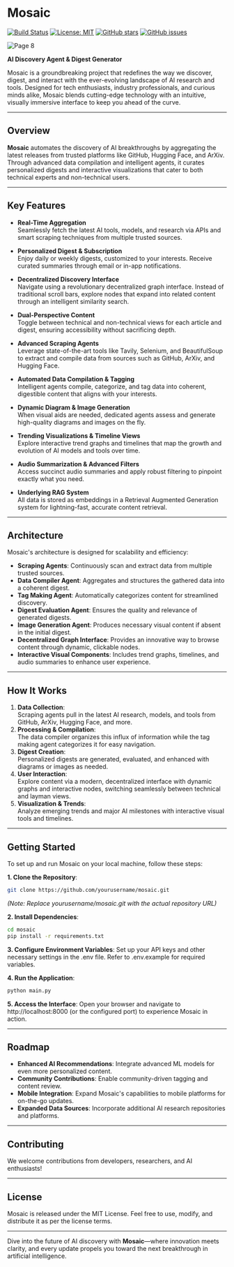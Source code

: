 # Mosaic

[![Build Status](https://img.shields.io/github/workflow/status/yourusername/mosaic/Build)](https://github.com/yourusername/mosaic/actions) [![License: MIT](https://img.shields.io/badge/License-MIT-yellow.svg)](https://opensource.org/licenses/MIT) [![GitHub stars](https://img.shields.io/github/stars/yourusername/mosaic.svg)](https://github.com/yourusername/mosaic/stargazers) [![GitHub issues](https://img.shields.io/github/issues/yourusername/mosaic.svg)](https://github.com/yourusername/mosaic/issues)

![Page 8](https://github.com/user-attachments/assets/f47c17c8-0511-484b-a3a5-d77f414a816c)

**AI Discovery Agent & Digest Generator**

Mosaic is a groundbreaking project that redefines the way we discover, digest, and interact with the ever-evolving landscape of AI research and tools. Designed for tech enthusiasts, industry professionals, and curious minds alike, Mosaic blends cutting-edge technology with an intuitive, visually immersive interface to keep you ahead of the curve.

---

## Overview

**Mosaic** automates the discovery of AI breakthroughs by aggregating the latest releases from trusted platforms like GitHub, Hugging Face, and ArXiv. Through advanced data compilation and intelligent agents, it curates personalized digests and interactive visualizations that cater to both technical experts and non-technical users.

---

## Key Features

- **Real-Time Aggregation**  
  Seamlessly fetch the latest AI tools, models, and research via APIs and smart scraping techniques from multiple trusted sources.

- **Personalized Digest & Subscription**  
  Enjoy daily or weekly digests, customized to your interests. Receive curated summaries through email or in-app notifications.

- **Decentralized Discovery Interface**  
  Navigate using a revolutionary decentralized graph interface. Instead of traditional scroll bars, explore nodes that expand into related content through an intelligent similarity search.

- **Dual-Perspective Content**  
  Toggle between technical and non-technical views for each article and digest, ensuring accessibility without sacrificing depth.

- **Advanced Scraping Agents**  
  Leverage state-of-the-art tools like Tavily, Selenium, and BeautifulSoup to extract and compile data from sources such as GitHub, ArXiv, and Hugging Face.

- **Automated Data Compilation & Tagging**  
  Intelligent agents compile, categorize, and tag data into coherent, digestible content that aligns with your interests.

- **Dynamic Diagram & Image Generation**  
  When visual aids are needed, dedicated agents assess and generate high-quality diagrams and images on the fly.

- **Trending Visualizations & Timeline Views**  
  Explore interactive trend graphs and timelines that map the growth and evolution of AI models and tools over time.

- **Audio Summarization & Advanced Filters**  
  Access succinct audio summaries and apply robust filtering to pinpoint exactly what you need.

- **Underlying RAG System**  
  All data is stored as embeddings in a Retrieval Augmented Generation system for lightning-fast, accurate content retrieval.

---

## Architecture

Mosaic's architecture is designed for scalability and efficiency:

- **Scraping Agents**: Continuously scan and extract data from multiple trusted sources.
- **Data Compiler Agent**: Aggregates and structures the gathered data into a coherent digest.
- **Tag Making Agent**: Automatically categorizes content for streamlined discovery.
- **Digest Evaluation Agent**: Ensures the quality and relevance of generated digests.
- **Image Generation Agent**: Produces necessary visual content if absent in the initial digest.
- **Decentralized Graph Interface**: Provides an innovative way to browse content through dynamic, clickable nodes.
- **Interactive Visual Components**: Includes trend graphs, timelines, and audio summaries to enhance user experience.

---

## How It Works

1. **Data Collection**:  
   Scraping agents pull in the latest AI research, models, and tools from GitHub, ArXiv, Hugging Face, and more.
2. **Processing & Compilation**:  
   The data compiler organizes this influx of information while the tag making agent categorizes it for easy navigation.
3. **Digest Creation**:  
   Personalized digests are generated, evaluated, and enhanced with diagrams or images as needed.
4. **User Interaction**:  
   Explore content via a modern, decentralized interface with dynamic graphs and interactive nodes, switching seamlessly between technical and layman views.
5. **Visualization & Trends**:  
   Analyze emerging trends and major AI milestones with interactive visual tools and timelines.

---

## Getting Started

To set up and run Mosaic on your local machine, follow these steps:

**1. Clone the Repository**:
```bash
git clone https://github.com/yourusername/mosaic.git
```
*(Note: Replace yourusername/mosaic.git with the actual repository URL)*

**2. Install Dependencies**:
```bash
cd mosaic 
pip install -r requirements.txt
```

**3. Configure Environment Variables**:
Set up your API keys and other necessary settings in the .env file. Refer to .env.example for required variables.

**4. Run the Application**:
```bash
python main.py
```

**5. Access the Interface**:
Open your browser and navigate to http://localhost:8000 (or the configured port) to experience Mosaic in action.

---

## Roadmap

-   **Enhanced AI Recommendations**: Integrate advanced ML models for even more personalized content.
-   **Community Contributions**: Enable community-driven tagging and content review.
-   **Mobile Integration**: Expand Mosaic's capabilities to mobile platforms for on-the-go updates.
-   **Expanded Data Sources**: Incorporate additional AI research repositories and platforms.

---

## Contributing

We welcome contributions from developers, researchers, and AI enthusiasts!

---

## License

Mosaic is released under the MIT License. Feel free to use, modify, and distribute it as per the license terms.

---

Dive into the future of AI discovery with **Mosaic**—where innovation meets clarity, and every update propels you toward the next breakthrough in artificial intelligence.
